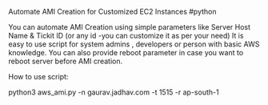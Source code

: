 Automate AMI Creation for Customized EC2 Instances #python

You can automate AMI Creation using simple parameters like Server Host Name & Tickit ID (or any id -you can customize it as per your need)
It is easy to use script for system admins , developers or person with basic AWS knowledge.
You can also provide reboot parameter in case you want to reboot server before AMI creation.


How to use script:

  python3 aws_ami.py -n gaurav.jadhav.com -t 1515 -r ap-south-1

